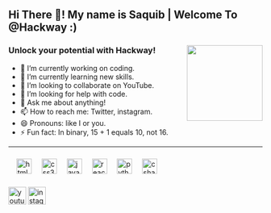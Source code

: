 ## Hi There 👋! My name is Saquib | Welcome To @Hackway :)</h2>

###

<img align="right" height="150" src="https://blogger.googleusercontent.com/img/b/R29vZ2xl/AVvXsEjE0JbyR7c2W-SxZDa1Tqk8ZH4TbcKYger2guymkdgruFUncWlz6ToTBgfrqbtaWcS1g8mpXNg7VZnWl8SAli4kT8PZ9nLBtUEwwPyUK6u1Bd_1pFCCh7K0TamaosgDf49DsdtSOWoccrOIn5tgQBkAiEmkMkVlfBRSkAUXIlIig1obD5Vr19E5WDxu/s320/Untitled%20design.gif"  />

###

<div align="left">
<h3 align="left">Unlock your potential with Hackway!</h3>

- 🔭 I’m currently working on coding.
- 🌱 I’m currently learning new skills.
- 👯 I’m looking to collaborate on YouTube.
- 🤔 I’m looking for help with code.
- 💬 Ask me about anything!
- 📫 How to reach me: Twitter, instagram.
- 😄 Pronouns: like I or you.
- ⚡ Fun fact: In binary, 15 + 1 equals 10, not 16.
  </div>
  <hr/>
  
###

  <div align="left">
  
  <img width="12" />
  <img src="https://cdn.jsdelivr.net/gh/devicons/devicon/icons/html5/html5-original.svg" height="30" alt="html5 logo"  />
  <img width="12" />
  <img src="https://cdn.jsdelivr.net/gh/devicons/devicon/icons/css3/css3-original.svg" height="30" alt="css3 logo"  />
  <img width="12" />
  <img src="https://cdn.jsdelivr.net/gh/devicons/devicon/icons/javascript/javascript-original.svg" height="30" alt="javascript logo"  />
  <img width="12" />
  <img src="https://cdn.jsdelivr.net/gh/devicons/devicon/icons/react/react-original.svg" height="30" alt="react logo"  />
  <img width="12" />
  <img src="https://cdn.jsdelivr.net/gh/devicons/devicon/icons/python/python-original.svg" height="30" alt="python logo"  />
  <img width="12" />
  <img src="https://cdn.jsdelivr.net/gh/devicons/devicon/icons/csharp/csharp-original.svg" height="30" alt="csharp logo"  />
</div>

###

<div align="left">
  <a href="https://www.youtube.com/channel/UCpOAe47k4uLjemSBTiAEk2g?sub_confirmation=1" target="_blank">
  <img src="https://img.shields.io/static/v1?message=Youtube&logo=youtube&label=&color=FF0000&logoColor=white&labelColor=&style=for-the-badge" height="35" alt="youtube logo"  /></a>
   <a href="https://www.instagram.com/hackway_insta" target="_blank">
  <img src="https://img.shields.io/static/v1?message=Instagram&logo=instagram&label=&color=E4405F&logoColor=white&labelColor=&style=for-the-badge" height="35" alt="instagram logo"  /></a>
</div>

###
